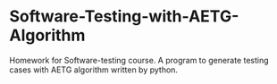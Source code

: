 # Software-Testing-with-AETG-Algorithm
Homework for Software-testing course. A program to generate testing cases with AETG algorithm written by python.
